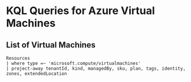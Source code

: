 # KQL Queries for Azure Virtual Machines

## List of Virtual Machines
```
Resources
| where type =~ 'microsoft.compute/virtualmachines'
| project-away tenantId, kind, managedBy, sku, plan, tags, identity, zones, extendedLocation
```

```

```

```

```

```

```
